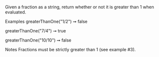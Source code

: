 Given a fraction as a string, return whether or not it is greater than 1 when evaluated.

Examples
greaterThanOne("1/2") ➞ false

greaterThanOne("7/4") ➞ true

greaterThanOne("10/10") ➞ false

Notes
Fractions must be strictly greater than 1 (see example #3).
